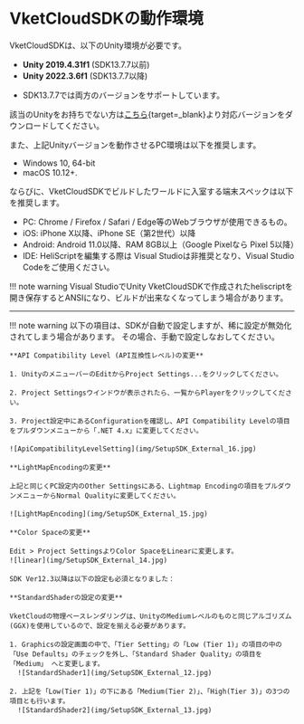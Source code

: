 # VketCloudSDKの動作環境

VketCloudSDKは、以下のUnity環境が必要です。

- **Unity 2019.4.31f1** (SDK13.7.7以前)
- **Unity 2022.3.6f1** (SDK13.7.7以降)

* SDK13.7.7では両方のバージョンをサポートしています。

該当のUnityをお持ちでない方は[こちら](https://unity.com/releases/editor/archive){target=_blank}より対応バージョンをダウンロードしてください。

また、上記Unityバージョンを動作させるPC環境は以下を推奨します。

- Windows 10, 64-bit
- macOS 10.12+.

ならびに、VketCloudSDKでビルドしたワールドに入室する端末スペックは以下を推奨します。

- PC: Chrome / Firefox / Safari / Edge等のWebブラウザが使用できるもの。
- iOS: iPhone X以降、iPhone SE（第2世代）以降
- Android: Android 11.0以降、RAM 8GB以上（Google Pixelなら Pixel 5以降）
- IDE: HeliScriptを編集する際は Visual Studioは非推奨となり、Visual Studio Codeをご使用ください。

!!! note warning
Visual StudioでUnity VketCloudSDKで作成されたheliscriptを開き保存するとANSIになり、ビルドが出来なくなってしまう場合があります。

---

!!! note warning
    以下の項目は、SDKが自動で設定しますが、稀に設定が無効化されてしまう場合があります。
    その場合、手動で設定しなおしてください。

    **API Compatibility Level (API互換性レベル)の変更**

    1. UnityのメニューバーのEditからProject Settings...をクリックしてください。  

    2. Project Settingsウインドウが表示されたら、一覧からPlayerをクリックしてください。

    3. Project設定中にあるConfigurationを確認し、API Compatibility Levelの項目をプルダウンメニューから「.NET 4.x」に変更してください。

    ![ApiCompatibilityLevelSetting](img/SetupSDK_External_16.jpg)

    **LightMapEncodingの変更**

    上記と同じくPC設定内のOther Settingsにある、Lightmap Encodingの項目をプルダウンメニューからNormal Qualityに変更してください。

    ![LightMapEncoding](img/SetupSDK_External_15.jpg)

    **Color Spaceの変更**
    
    Edit > Project SettingsよりColor SpaceをLinearに変更します。
    ![linear](img/SetupSDK_External_14.jpg)

    SDK Ver12.3以降は以下の設定も必須となりました：

    **StandardShaderの設定の変更**

    VketCloudの物理ベースレンダリングは、UnityのMediumレベルのものと同じアルゴリズム(GGX)を使用しているので、設定を揃える必要があります。

    1. Graphicsの設定画面の中で、「Tier Setting」の「Low (Tier 1)」の項目の中の「Use Defaults」のチェックを外し、「Standard Shader Quality」の項目を「Medium」 へと変更します。
      ![StandardShader1](img/SetupSDK_External_12.jpg)
      
    2. 上記を「Low(Tier 1)」の下にある「Medium(Tier 2)」、「High(Tier 3)」の3つの項目とも行います。
      ![StandardShader2](img/SetupSDK_External_13.jpg)